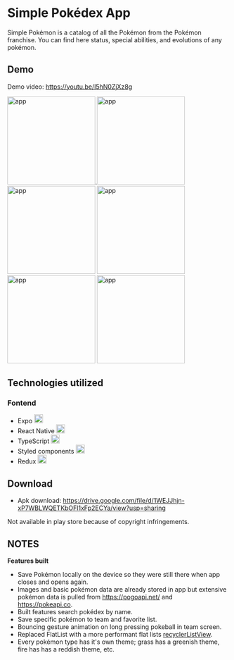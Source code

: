 # Simple Pokédex App

Simple Pokémon is a catalog of all the Pokémon from the Pokémon franchise. You can find here status, special abilities, and evolutions of any pokémon.

## Demo
Demo video: https://youtu.be/I5hN0ZjXz8g

<img src="https://i.ibb.co/DGRG9sf/pokemon7.jpg" width="200" title="app">.<img src="https://i.ibb.co/HY6DHKR/pokemon6.jpg" width="200" title="app">
<img src="https://i.ibb.co/vH3y6VW/pokemon5.jpg" width="200" title="app">
<img src="https://i.ibb.co/9qGCH5t/pokemon4.jpg" width="200" title="app">
<img src="https://i.ibb.co/Y36KrYX/pokemon3.jpg" width="200" title="app">
<img src="https://i.ibb.co/9cjDb3W/pokemon2.jpg" width="200" title="app">


## Technologies utilized

### Fontend

- Expo <img src="https://i.ibb.co/M73yQZt/expoLogo.png" width="20" title="hover text">
- React Native <img src="https://i.ibb.co/nb965ST/react-Logo.png" width="20" title="hover text">
- TypeScript <img src="https://i.ibb.co/RBfMh8f/typescript.png" width="20" title="hover text">
- Styled components <img src="https://i.ibb.co/GdtGT3Y/styled-Components.png" width="20" title="hover text">
- Redux <img src="https://i.ibb.co/dbQkwZM/redux.png" width="20" title="hover text">

## Download

- Apk download: https://drive.google.com/file/d/1WEJJhjn-xP7WBLWQETKbOFl1xFp2ECYa/view?usp=sharing

Not available in play store because of copyright infringements.

## NOTES

**Features built** 
- Save Pokémon locally on the device so they were still there when app closes and opens again.
- Images and basic pokémon data are already stored in app but extensive pokémon data is pulled from https://pogoapi.net/ and https://pokeapi.co.
- Built features search pokédex by name.
- Save specific pokémon to team and favorite list.
- Bouncing gesture animation on long pressing pokeball in team screen.
- Replaced FlatList with a more performant flat lists [recyclerListView](https://github.com/Flipkart/recyclerlistview).
- Every pokémon type has it's own theme; grass has a greenish theme, fire has has a reddish theme, etc.
